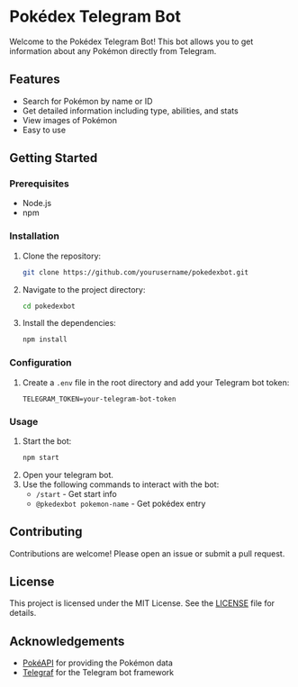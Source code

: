 # Pokédex Telegram Bot

Welcome to the Pokédex Telegram Bot! This bot allows you to get information about any Pokémon directly from Telegram.

## Features

- Search for Pokémon by name or ID
- Get detailed information including type, abilities, and stats
- View images of Pokémon
- Easy to use

## Getting Started

### Prerequisites

- Node.js
- npm

### Installation

1. Clone the repository:
    ```sh
    git clone https://github.com/yourusername/pokedexbot.git
    ```
2. Navigate to the project directory:
    ```sh
    cd pokedexbot
    ```
3. Install the dependencies:
    ```sh
    npm install
    ```

### Configuration

1. Create a `.env` file in the root directory and add your Telegram bot token:
    ```env
    TELEGRAM_TOKEN=your-telegram-bot-token
    ```

### Usage

1. Start the bot:
    ```sh
    npm start
    ```
2. Open your telegram bot.
3. Use the following commands to interact with the bot:
    - `/start` - Get start info
    - `@pkedexbot pokemon-name` - Get pokédex entry

## Contributing

Contributions are welcome! Please open an issue or submit a pull request.

## License

This project is licensed under the MIT License. See the [LICENSE](LICENSE) file for details.

## Acknowledgements

- [PokéAPI](https://pokeapi.co/) for providing the Pokémon data
- [Telegraf](https://telegraf.js.org/) for the Telegram bot framework
